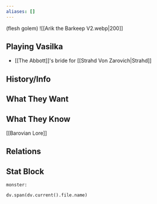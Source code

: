 ```yaml
---
aliases: []
---
```

(flesh golem)
![[Arik the Barkeep V2.webp|200]]
## Playing Vasilka
- [[The Abbott]]'s bride for [[Strahd Von Zarovich|Strahd]]

## History/Info

## What They Want

## What They Know
[[Barovian Lore]]

## Relations

## Stat Block

```statblock
monster:
```

```dataviewjs
dv.span(dv.current().file.name)
```
